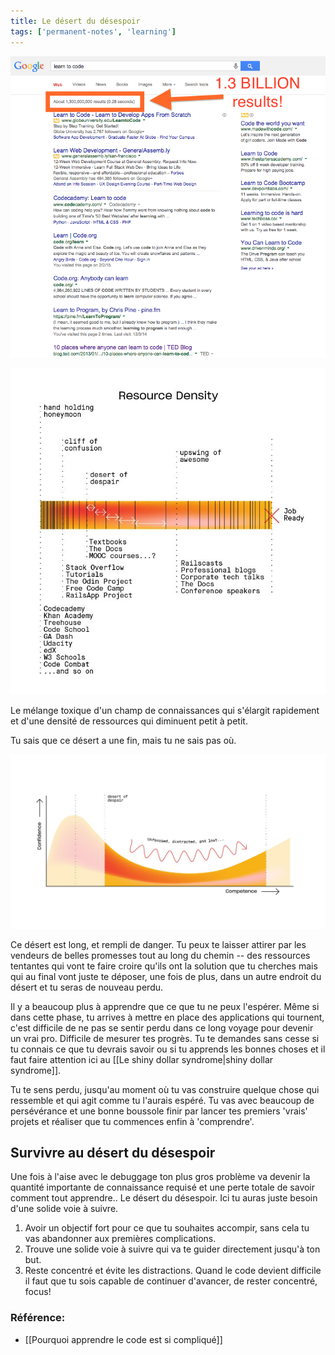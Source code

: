 ```yaml
---
title: Le désert du désespoir
tags: ['permanent-notes', 'learning']
---
```


![desert](desert.png)

![desert2](desert2.png)

Le mélange toxique d'un champ de connaissances qui s'élargit rapidement et d'une densité de ressources qui diminuent petit à petit.

Tu sais que ce désert a une fin, mais tu ne sais pas où.

![desert3](desert3.png)

Ce désert est long, et rempli de danger. Tu peux te laisser attirer par les vendeurs de belles promesses tout au long du chemin -- des ressources tentantes qui vont te faire croire qu'ils ont la solution que tu cherches mais qui au final vont juste te déposer, une fois de plus, dans un autre endroit du désert et tu seras de nouveau perdu.

Il y a beaucoup plus à apprendre que ce que tu ne peux l'espérer. Même si dans cette phase, tu arrives à mettre en place des applications qui tournent, c'est difficile de ne pas se sentir perdu dans ce long voyage pour devenir un vrai pro. Difficile de mesurer tes progrès. Tu te demandes sans cesse si tu connais ce que tu devrais savoir ou si tu apprends les bonnes choses et il faut faire attention ici au [[Le shiny dollar syndrome|shiny dollar syndrome]].

Tu te sens perdu, jusqu'au moment où tu vas construire quelque chose qui ressemble et qui agit comme tu l'aurais espéré. Tu vas avec beaucoup de persévérance et une bonne boussole finir par lancer tes premiers 'vrais' projets et réaliser que tu commences enfin à 'comprendre'.

## Survivre au désert du désespoir

Une fois à l'aise avec le debuggage ton plus gros problème va devenir la quantité importante de connaissance requisé et une perte totale de savoir comment tout apprendre.. Le désert du désespoir. Ici tu auras juste besoin d'une solide voie à suivre.

1. Avoir un objectif fort pour ce que tu souhaites accompir, sans cela tu vas abandonner aux premières complications.
2. Trouve une solide voie à suivre qui va te guider directement jusqu'à ton but.
3. Reste concentré et évite les distractions. Quand le code devient difficile il faut que tu sois capable de continuer d'avancer, de rester concentré, focus! 

### Référence: 
- [[Pourquoi apprendre le code est si compliqué]]